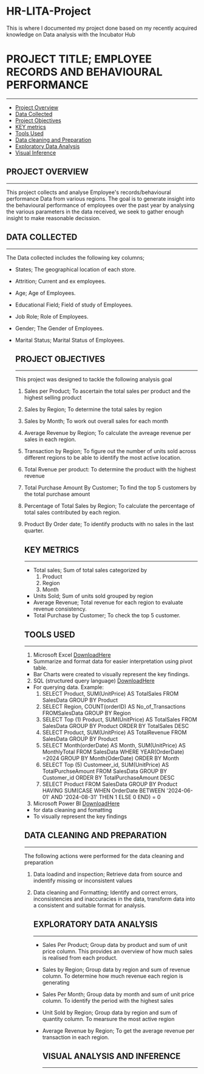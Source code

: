 # HR-LITA-Project
This is where I documented my project done based on my recently acquired knowledge on Data analysis with the Incubator Hub 

# PROJECT TITLE; EMPLOYEE RECORDS AND BEHAVIOURAL PERFORMANCE
---
- [Project Overview](#project-overview)
- [Data Collected](#data-collected)
- [Project Objectives](#project-objectives)
- [KEY metrics](#key-metrics)
- [Tools Used](#tools-used)
- [Data cleaning and Preparation](##data-cleaning-and-preparetion)
- [Exploratory Data Analysis](##exporatory-data-analysis)
- [Visual Inference](##visual-inference)

## PROJECT OVERVIEW
----
This project collects and analyse Employee's records/behavioural performance Data from various regions.
The goal is to generate insight into the behavioural performance of employees over the past year by analysing the various parameters in the data received, we seek to gather enough insight to make reasonable decission. 


## DATA COLLECTED
---
The Data collected includes the following key columns;
- States; The geographical location of each store.
- Attrition; Current and ex employees.
- Age; Age of Employees. 
- Educational Field; Field of study of Employees.
- Job Role; Role of Employees.
- Gender; The Gender of Employees.
- Marital Status; Marital Status of Employees.
  

  ## PROJECT OBJECTIVES
  ---
  This project was designed to tackle the following analysis goal
  1. Sales per Product; To ascertain the total sales per product and the highest selling product
  2. Sales by Region; To determine the total sales by region
  3. Sales by Month; To work out overall sales for each month
  4. Average Revenue by Region; To calculate the avreage revenue per sales in each region.
  5. Transaction by Region; To figure out the number of units sold across different regions to be able to identify the most active location.
  6. Total Rvenue per product: To determine the product with the highest revenue
  7. Total Purchase Amount By Customer; To find the top 5 customers by the total purchase amount
  8. Percentage of Total Sales by Region; To calculate the percentage of total sales contributed by each region.
  9. Product By Order date; To identify products with no sales in the last quarter.
     
 
     ## KEY METRICS
     ---
     - Total sales; Sum of total sales categorized by
       1. Product
       2. Region
       3. Month
     - Units Sold; Sum of units sold grouped by region
     - Average Revenue; Total revenue for each region to evaluate revenue consistency.
     - Total Purchase by Customer; To check the top 5 customer.  
    

     ## TOOLS USED
     ---
     1. Microsoft Excel [DownloadHere](https://www.microsoft.com)
      - Summarize and format data for easier interpretation using pivot table.
      - Bar Charts were created to visually represent the key findings.
     2. SQL (structured query language) [DownloadHere](https://www.microsoft.com)
      - For querying data. Example:
        1. SELECT Product, SUM(UnitPrice) AS TotalSales
           FROM SalesData
           GROUP BY Product
        2. SELECT Region, COUNT(orderID) AS No_of_Transactions
           FROMSalesData
           GROUP BY Region
        3. SELECT Top (1) Product, SUM(UnitPrice)
           AS TotalSales
           FROM SalesData
           GROUP BY Product
           ORDER BY TotalSales DESC 
        4. SELECT Product, SUM(UnitPrice) AS TotalRevenue
           FROM SalesData
           GROUP BY Product  
        5. SELECT Month(orderDate) AS Month, SUM(UnitPrice) AS MonthlyTotal
           FROM SalesData
           WHERE YEAR(OrderDate) =2024
           GROUP BY Month(OderDate)
           ORDER BY Month
        6. SELECT Top (5) Customeer_id,
           SUM(UnitPrice) AS TotalPurchseAmount
           FROM SalesData
           GROUP BY Customer_id
           ORDER BY TotalPurchaseAmount DESC 
        7. SELECT Product FROM SalesData
           GROUP BY Product
           HAVING SUM(CASE WHEN OrderDate BETWEEN '2024-06-01' AND '2024-08-31' THEN 1 ELSE 0 END) = 0            
     3. Microsoft Power BI [DownloadHere](https://www.microsoft.com)
      - for data cleaning and fomatting
      - To visually represent the key findings
    

     ## DATA CLEANING AND PREPARATION
     ---
     The following actions were performed for the data cleaning and preparation
       1. Data loadind and inspection; Retrieve data from source and indentify missing or inconsistent values
       2. Data cleaning and Formatting; Identify and correct errors, inconsistencies and inaccuracies in the data, transform data into a consistent and suitable format for analysis.


          ## EXPLORATORY DATA ANALYSIS
          ---
          - Sales Per Product; Group data by product and sum of unit price column. This provides an overview of how much sales is realised from each product.
          - Sales by Region; Group data by region and sum of revenue column. To determine how much revenue each region is generating
          - Sales Per Month; Group data by month and sum of unit price column. To identify the period with the highest sales
          - Unit Sold by Region; Group data by region and sum of quantity column. To mearsure the most active region
          - Average Revenue by Region; To get the average revenue per transaction in each region.
         


            ## VISUAL ANALYSIS AND INFERENCE
            ---
